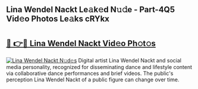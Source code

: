 ## Lina Wendel Nackt Le𝚊k𝚎d N𝚞𝚍e - Part-4Q5 Vid𝚎o Photos Le𝚊ks cRYkx

# <h2><a href="http://fb7cdvi.evod.top/?m=Lina+Wendel+Nackt">🔗 👉🔴 Lina Wendel Nackt Vid𝚎o Ph𝚘t𝚘s</a></h2>

[![Lina Wendel Nackt N𝚞d𝚎s](https://i.imgur.com/8V9OHl7.gif)](http://fb7cdvi.evod.top/?m=Lina+Wendel+Nackt)
Digital artist Lina Wendel Nackt and social media personality, recognized for disseminating dance and lifestyle content via collaborative dance performances and brief videos. The public's perception Lina Wendel Nackt of a public figure can change over time. 
